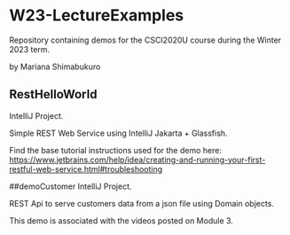 # W23-LectureExamples

Repository containing demos for the CSCI2020U course during the Winter 2023 term.

by Mariana Shimabukuro

## RestHelloWorld
IntelliJ Project.

Simple REST Web Service using IntelliJ Jakarta + Glassfish. 

Find the base tutorial instructions used for the demo here: https://www.jetbrains.com/help/idea/creating-and-running-your-first-restful-web-service.html#troubleshooting

##demoCustomer
IntelliJ Project.

REST Api to serve customers data from a json file using Domain objects.

This demo is associated with the videos posted on Module 3.
